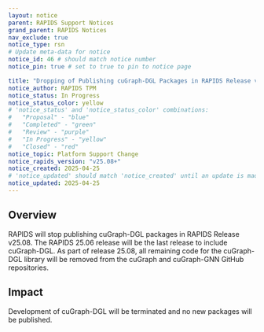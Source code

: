 ```yaml
---
layout: notice
parent: RAPIDS Support Notices
grand_parent: RAPIDS Notices
nav_exclude: true
notice_type: rsn
# Update meta-data for notice
notice_id: 46 # should match notice number
notice_pin: true # set to true to pin to notice page

title: "Dropping of Publishing cuGraph-DGL Packages in RAPIDS Release v25.08"
notice_author: RAPIDS TPM
notice_status: In Progress
notice_status_color: yellow
# 'notice_status' and 'notice_status_color' combinations:
#   "Proposal" - "blue"
#   "Completed" - "green"
#   "Review" - "purple"
#   "In Progress" - "yellow"
#   "Closed" - "red"
notice_topic: Platform Support Change
notice_rapids_version: "v25.08+"
notice_created: 2025-04-25
# 'notice_updated' should match 'notice_created' until an update is made
notice_updated: 2025-04-25
---
```


## Overview

RAPIDS will stop publishing cuGraph-DGL packages in RAPIDS Release v25.08. The RAPIDS 25.06 release will be the last release to include cuGraph-DGL.  As part of release 25.08,
all remaining code for the cuGraph-DGL library will be removed from the cuGraph and cuGraph-GNN GitHub repositories.

## Impact

Development of cuGraph-DGL will be terminated and no new packages will be published.
